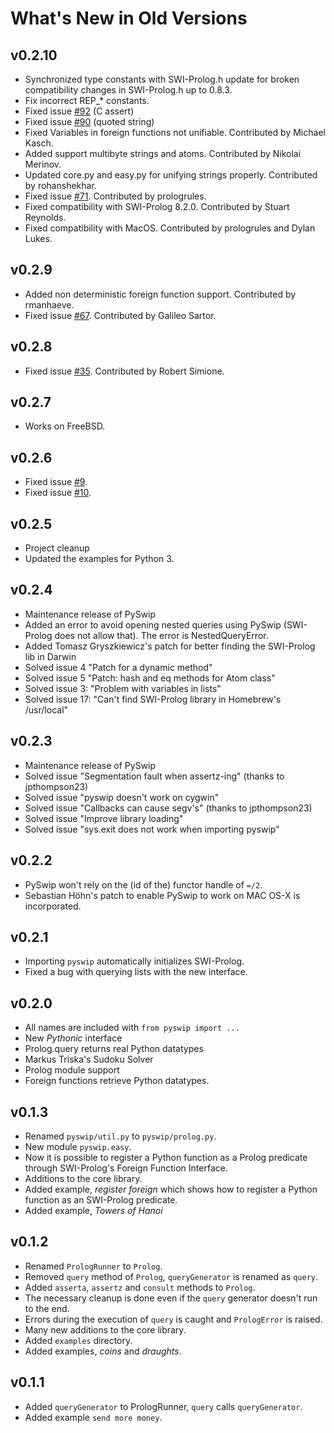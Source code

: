 # What's New in Old Versions

## v0.2.10

* Synchronized type constants with SWI-Prolog.h
  update for broken compatibility changes in SWI-Prolog.h up to 0.8.3.
* Fix incorrect REP_* constants.
* Fixed issue [#92](https://github.com/yuce/pyswip/issues/92) (C assert)
* Fixed issue [#90](https://github.com/yuce/pyswip/issues/90) (quoted string)
* Fixed Variables in foreign functions not unifiable. Contributed by Michael Kasch.
* Added support multibyte strings and atoms. Contributed by Nikolai Merinov.
* Updated core.py and easy.py for unifying strings properly. Contributed by rohanshekhar.
* Fixed issue [#71](https://github.com/yuce/pyswip/issues/71). Contributed by prologrules.
* Fixed compatibility with SWI-Prolog 8.2.0. Contributed by Stuart Reynolds.
* Fixed compatibility with MacOS. Contributed by prologrules and Dylan Lukes.

## v0.2.9

* Added non deterministic foreign function support. Contributed by rmanhaeve.
* Fixed issue [#67](https://github.com/yuce/pyswip/pull/67). Contributed by Galileo Sartor.

## v0.2.8

* Fixed issue [#35](https://github.com/yuce/pyswip/issues/35). Contributed by Robert Simione.

## v0.2.7

* Works on FreeBSD.

## v0.2.6

* Fixed issue [#9](https://github.com/yuce/pyswip/issues/9).
* Fixed issue [#10](https://github.com/yuce/pyswip/issues/10).

## v0.2.5

* Project cleanup
* Updated the examples for Python 3.

## v0.2.4

* Maintenance release of PySwip
* Added an error to avoid opening nested queries using PySwip (SWI-Prolog does
  not allow that). The error is NestedQueryError.
* Added Tomasz Gryszkiewicz's patch for better finding the SWI-Prolog lib in
  Darwin
* Solved issue 4 "Patch for a dynamic method"
* Solved issue 5 "Patch: hash and eq methods for Atom class"
* Solved issue 3: "Problem with variables in lists"
* Solved issue 17: "Can't find SWI-Prolog library in Homebrew's /usr/local"

## v0.2.3

* Maintenance release of PySwip
* Solved issue "Segmentation fault when assertz-ing" (thanks to jpthompson23)
* Solved issue "pyswip doesn't work on cygwin"
* Solved issue "Callbacks can cause segv's" (thanks to jpthompson23)
* Solved issue "Improve library loading"
* Solved issue "sys.exit does not work when importing pyswip"

## v0.2.2

* PySwip won't rely on the (id of the) functor handle of `=/2`.
* Sebastian Höhn's patch to enable PySwip to work on MAC OS-X is incorporated.

## v0.2.1

* Importing `pyswip` automatically initializes SWI-Prolog.
* Fixed a bug with querying lists with the new interface.

## v0.2.0

* All names are included with `from pyswip import ...`
* New *Pythonic* interface
* Prolog.query returns real Python datatypes
* Markus Triska's Sudoku Solver
* Prolog module support
* Foreign functions retrieve Python datatypes.

## v0.1.3

* Renamed `pyswip/util.py` to `pyswip/prolog.py`.
* New module `pyswip.easy`.
* Now it is possible to register a Python function as a Prolog predicate
  through SWI-Prolog's Foreign Function Interface.
* Additions to the core library.
* Added example, *register foreign* which shows how to register a Python
  function as an SWI-Prolog predicate.
* Added example, *Towers of Hanoi*

## v0.1.2

* Renamed `PrologRunner` to `Prolog`.
* Removed `query` method of `Prolog`, `queryGenerator` is renamed as `query`.
* Added `asserta`, `assertz` and `consult` methods to `Prolog`.
* The necessary cleanup is done even if the `query` generator doesn't run to the end.
* Errors during the execution of `query` is caught and `PrologError` is raised.
* Many new additions to the core library.
* Added `examples` directory.
* Added examples, *coins* and *draughts*.

## v0.1.1

* Added `queryGenerator` to PrologRunner, `query` calls `queryGenerator`.
* Added example `send more money`.
